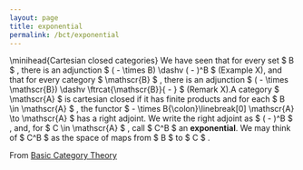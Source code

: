 ```yaml
---
layout: page
title: exponential
permalink: /bct/exponential
---
```

\minihead{Cartesian closed categories} We have seen that for every set $ B $ , there is an adjunction $ ( - \times B) \dashv ( - )^B $ (Example X), and that for every category $ \mathscr{B} $ , there is an adjunction $ ( - \times \mathscr{B}) \dashv \ftrcat{\mathscr{B}}{ - } $ (Remark X).A category $ \mathscr{A} $ is cartesian closed if it has finite products and for each $ B \in \mathscr{A} $ , the functor $ - \times B{\colon}\linebreak[0] \mathscr{A} \to \mathscr{A} $ has a right adjoint. We write the right adjoint as $ ( - )^B $ , and, for $ C \in \mathscr{A} $ , call $ C^B $ an **exponential**. We may think of $ C^B $ as the space of maps from $ B $ to $ C $ .


From [Basic Category Theory](https://mathgloss.github.io/MathGloss/bct.html)